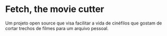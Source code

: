 # Fetch, the movie cutter

Um projeto open source que visa facilitar a vida de cinéfilos que gostam de cortar trechos de filmes para um arquivo pessoal.